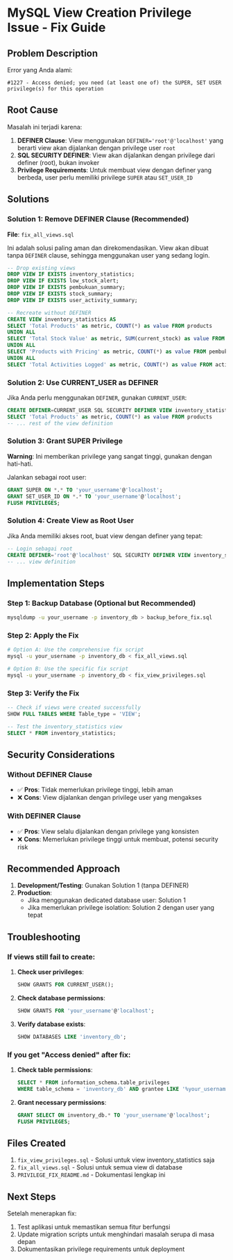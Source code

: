 # MySQL View Creation Privilege Issue - Fix Guide

## Problem Description

Error yang Anda alami:
```
#1227 - Access denied; you need (at least one of) the SUPER, SET USER privilege(s) for this operation
```

## Root Cause

Masalah ini terjadi karena:

1. **DEFINER Clause**: View menggunakan `DEFINER='root'@'localhost'` yang berarti view akan dijalankan dengan privilege user `root`
2. **SQL SECURITY DEFINER**: View akan dijalankan dengan privilege dari definer (root), bukan invoker
3. **Privilege Requirements**: Untuk membuat view dengan definer yang berbeda, user perlu memiliki privilege `SUPER` atau `SET_USER_ID`

## Solutions

### Solution 1: Remove DEFINER Clause (Recommended)

**File**: `fix_all_views.sql`

Ini adalah solusi paling aman dan direkomendasikan. View akan dibuat tanpa `DEFINER` clause, sehingga menggunakan user yang sedang login.

```sql
-- Drop existing views
DROP VIEW IF EXISTS inventory_statistics;
DROP VIEW IF EXISTS low_stock_alert;
DROP VIEW IF EXISTS pembukuan_summary;
DROP VIEW IF EXISTS stock_summary;
DROP VIEW IF EXISTS user_activity_summary;

-- Recreate without DEFINER
CREATE VIEW inventory_statistics AS
SELECT 'Total Products' as metric, COUNT(*) as value FROM products
UNION ALL
SELECT 'Total Stock Value' as metric, SUM(current_stock) as value FROM products
UNION ALL
SELECT 'Products with Pricing' as metric, COUNT(*) as value FROM pembukuan WHERE selling_price > 0
UNION ALL
SELECT 'Total Activities Logged' as metric, COUNT(*) as value FROM activity_logs;
```

### Solution 2: Use CURRENT_USER as DEFINER

Jika Anda perlu menggunakan `DEFINER`, gunakan `CURRENT_USER`:

```sql
CREATE DEFINER=CURRENT_USER SQL SECURITY DEFINER VIEW inventory_statistics AS
SELECT 'Total Products' as metric, COUNT(*) as value FROM products
-- ... rest of the view definition
```

### Solution 3: Grant SUPER Privilege

**Warning**: Ini memberikan privilege yang sangat tinggi, gunakan dengan hati-hati.

Jalankan sebagai root user:

```sql
GRANT SUPER ON *.* TO 'your_username'@'localhost';
GRANT SET_USER_ID ON *.* TO 'your_username'@'localhost';
FLUSH PRIVILEGES;
```

### Solution 4: Create View as Root User

Jika Anda memiliki akses root, buat view dengan definer yang tepat:

```sql
-- Login sebagai root
CREATE DEFINER='root'@'localhost' SQL SECURITY DEFINER VIEW inventory_statistics AS
-- ... view definition
```

## Implementation Steps

### Step 1: Backup Database (Optional but Recommended)

```bash
mysqldump -u your_username -p inventory_db > backup_before_fix.sql
```

### Step 2: Apply the Fix

```bash
# Option A: Use the comprehensive fix script
mysql -u your_username -p inventory_db < fix_all_views.sql

# Option B: Use the specific fix script
mysql -u your_username -p inventory_db < fix_view_privileges.sql
```

### Step 3: Verify the Fix

```sql
-- Check if views were created successfully
SHOW FULL TABLES WHERE Table_type = 'VIEW';

-- Test the inventory_statistics view
SELECT * FROM inventory_statistics;
```

## Security Considerations

### Without DEFINER Clause
- ✅ **Pros**: Tidak memerlukan privilege tinggi, lebih aman
- ❌ **Cons**: View dijalankan dengan privilege user yang mengakses

### With DEFINER Clause
- ✅ **Pros**: View selalu dijalankan dengan privilege yang konsisten
- ❌ **Cons**: Memerlukan privilege tinggi untuk membuat, potensi security risk

## Recommended Approach

1. **Development/Testing**: Gunakan Solution 1 (tanpa DEFINER)
2. **Production**: 
   - Jika menggunakan dedicated database user: Solution 1
   - Jika memerlukan privilege isolation: Solution 2 dengan user yang tepat

## Troubleshooting

### If views still fail to create:

1. **Check user privileges**:
   ```sql
   SHOW GRANTS FOR CURRENT_USER();
   ```

2. **Check database permissions**:
   ```sql
   SHOW GRANTS FOR 'your_username'@'localhost';
   ```

3. **Verify database exists**:
   ```sql
   SHOW DATABASES LIKE 'inventory_db';
   ```

### If you get "Access denied" after fix:

1. **Check table permissions**:
   ```sql
   SELECT * FROM information_schema.table_privileges 
   WHERE table_schema = 'inventory_db' AND grantee LIKE '%your_username%';
   ```

2. **Grant necessary permissions**:
   ```sql
   GRANT SELECT ON inventory_db.* TO 'your_username'@'localhost';
   FLUSH PRIVILEGES;
   ```

## Files Created

1. `fix_view_privileges.sql` - Solusi untuk view inventory_statistics saja
2. `fix_all_views.sql` - Solusi untuk semua view di database
3. `PRIVILEGE_FIX_README.md` - Dokumentasi lengkap ini

## Next Steps

Setelah menerapkan fix:

1. Test aplikasi untuk memastikan semua fitur berfungsi
2. Update migration scripts untuk menghindari masalah serupa di masa depan
3. Dokumentasikan privilege requirements untuk deployment 